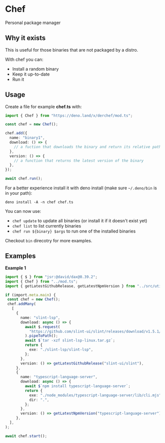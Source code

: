 # Chef

Personal package manager

## Why it exists

This is useful for those binaries that are not packaged by a distro.

With chef you can:

- Install a random binary
- Keep it up-to-date
- Run it

## Usage

Create a file for example **chef.ts** with:

```typescript
import { Chef } from "https://deno.land/x/derchef/mod.ts";

const chef = new Chef();

chef.add({
  name: "binary1",
  download: () => {
    // a fuction that downloads the binary and return its relative path
  },
  version: () => {
    // a function that returns the latest version of the binary
  },
});

await chef.run();
```

For a better experience install it with deno install (make sure `~/.deno/bin` is
in your path):

`deno install -A -n chef chef.ts`

You can now use:

- `chef update` to update all binaries (or install it if it doesn't exist yet)
- `chef list` to list currently binaries
- `chef run ${binary} $args` to run one of the installed binaries

Checkout `bin` direcotry for more examples.

## Examples

**Example 1**

```ts
import { $ } from "jsr:@david/dax@0.39.2";
import { Chef } from "../mod.ts";
import { getLatestGithubRelease, getLatestNpmVersion } from "../src/utils.ts";

if (import.meta.main) {
 const chef = new Chef();
 chef.addMany(
   [
     {
       name: "slint-lsp",
       download: async () => {
         await $.request(
           "https://github.com/slint-ui/slint/releases/download/v1.5.1/slint-lsp-linux.tar.gz",
         ).pipeToPath();
         await $`tar -xzf slint-lsp-linux.tar.gz`;
         return {
           exe: "./slint-lsp/slint-lsp",
         };
       },
       version: () => getLatestGithubRelease("slint-ui/slint"),
     },
     {
       name: "typescript-language-server",
       download: async () => {
         await $`npm install typescript-language-server`;
         return {
           exe: "./node_modules/typescript-language-server/lib/cli.mjs",
           dir: ".",
         };
       },
       version: () => getLatestNpmVersion("typescript-language-server"),
     },
  ],
);

await chef.start();
```
